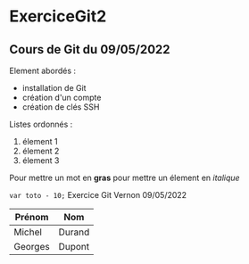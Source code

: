 # ExerciceGit2
## Cours de Git du 09/05/2022


Element abordés :
- installation de Git
- création d'un compte
- création de clés SSH


Listes ordonnés : 
1.	élement	1
2.	élement	2
3.	élement	3


Pour mettre un mot en **gras**
pour mettre un élement en *italique*


``````var toto - 10;``````
Exercice Git Vernon 09/05/2022


|Prénom|Nom|
|---|---|
|Michel|Durand|
|Georges|Dupont|